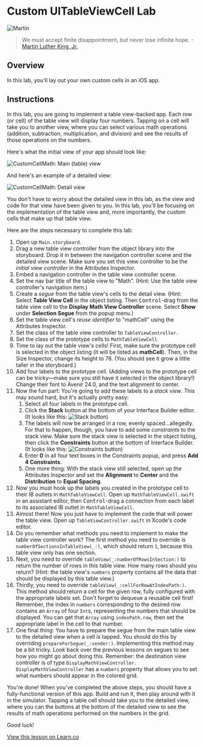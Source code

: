 # Custom UITableViewCell Lab

![Martin](http://i.imgur.com/8PU1o17.jpg?1)
 
> We must accept finite disappointment, but never lose infinite hope. -[Martin Luther King, Jr.](https://en.wikipedia.org/wiki/Martin_Luther_King,_Jr.)

## Overview

In this lab, you'll lay out your own custom cells in an iOS app.

## Instructions

In this lab, you are going to implement a table view-backed app. Each row (or cell) of the table view will display four numbers. Tapping on a cell will take you to another view, where you can select various math operations (addition, subtraction, multiplication, and division) and see the results of those operations on the numbers.

Here's what the initial view of your app should look like:

![CustomCellMath: Main (table) view](https://s3.amazonaws.com/learn-verified/customcellmath-main.png)

And here's an example of a detailed view:

![CustomCellMath: Detail view](https://s3.amazonaws.com/learn-verified/customcellmath-detail.png)

You don't have to worry about the detailed view in this lab, as the view and code for that view have been given to you. In this lab, you'll be focusing on the implementation of the table view and, more importantly, the custom cells that make up that table view.

Here are the steps necessary to complete this lab:

1. Open up `Main.storyboard`.
2. Drag a new table view controller from the object library into the storyboard. Drop it in between the navigation controller scene and the detailed view scene. Make sure you set this view controller to be the _initial view controller_ in the Attributes Inspector.
3. Embed a navigation controller in the table view controller scene.
4. Set the nav bar title of the table view to "Math". (Hint: Use the table view controller's navigation item.)
5. Create a _segue_ from the table view's cells to the detail view. (Hint: Select **Table View Cell** in the object listing. Then <kbd>Control</kbd>-drag from the table view cell to the **Display Math View Controller** scene. Select **Show** under **Selection Segue** from the popup menu.)
6. Set the table view cell's _reuse identifier_ to "mathCell" using the Attributes Inspector.
7. Set the class of the table view controller to `TableViewController`.
8. Set the class of the prototype cells to `MathTableViewCell`.
9. Time to lay out the table view's cells! First, make sure the prototype cell is selected in the object listing (it will be listed as **mathCell**). Then, in the Size Inspector, change its height to 78. (You should see it grow a little taller in the storyboard.)
10. Add four labels to the prototype cell. (Adding views to the prototype cell can be tricky—make sure you still have it selected in the object library!) Change their font to Avenir 24.0, and the text alignment to center.
11. Now the fun part: You're going to add these labels to a _stack view_. This may sound hard, but it's actually pretty easy:
	1. Select all four labels in the prototype cell.
	2. Click the **Stack** button at the bottom of your Interface Builder editor. (It looks like this: ![Stack button](https://s3.amazonaws.com/learn-verified/ib-stack-button.png))
	3. The labels will now be arranged in a row, evenly spaced...allegedly. For that to happen, though, you have to add some _constraints_ to the stack view. Make sure the stack view is selected in the object listing, then click the **Constraints** button at the bottom of Interface Builder. (It looks like this: ![Constraints button](https://s3.amazonaws.com/learn-verified/ib-constraints-button.png))
	4. Enter **0** in all four text boxes in the Constraints popup, and press **Add 4 Constraints**.
	5. One more thing: With the stack view still selected, open up the Attributes Inspector and set the **Alignment** to **Center** and the **Distribution** to **Equal Spacing**.
12. Now you must hook up the labels you created in the prototype cell to their IB outlets in `MathTableViewCell`. Open up `MathTableViewCell.swift` in an assistant editor, then <kbd>Control</kbd>-drag a connection from each label to its associated IB outlet in `MathTableViewCell`.
13. Almost there! Now you just have to implement the code that will power the table view. Open up `TableViewController.swift` in Xcode's code editor.
14. Do you remember what methods you need to implement to make the table view controller work? The first method you need to override is `numberOfSectionsInTableView(_:)`, which should return `1`, because this table view only has one section.
15. Next, you need to override `tableView(_:numberOfRowsInSection:)` to return the number of rows in this table view. How many rows should you return? (Hint: the table view's `numbers` property contains all the data that should be displayed by this table view.)
16. Thirdly, you need to override `tableView(_:cellForRowAtIndexPath:)`. This method should return a cell for the given row, fully configured with the appropriate labels set. Don't forget to dequeue a reusable cell first! Remember, the index in `numbers` corresponding to the desired row contains an `Array` of four `Int`s, representing the numbers that should be displayed. You can get that `Array` using `indexPath.row`, then set the appropriate label in the cell to that number.
17. One final thing: You have to prepare the segue from the main table view to the detailed view when a cell is tapped. You should do this by overriding `prepareForSegue(_:sender:)`. Implementing this method may be a bit tricky. Look back over the previous lessons on segues to see how you might go about doing this. Remember: the destination view controller is of type `DisplayMathViewController`. `DisplayMathViewController` has a `numbers` property that allows you to set what numbers should appear in the colored grid.

You're done! When you've completed the above steps, you should have a fully-functional version of this app. Build and run it, then play around with it in the simulator. Tapping a table cell should take you to the detailed view, where you can the buttons at the bottom of the detailed view to see the results of math operations performed on the numbers in the grid.

Good luck!

<a href='https://learn.co/lessons/CustomCellLab' data-visibility='hidden'>View this lesson on Learn.co</a>

